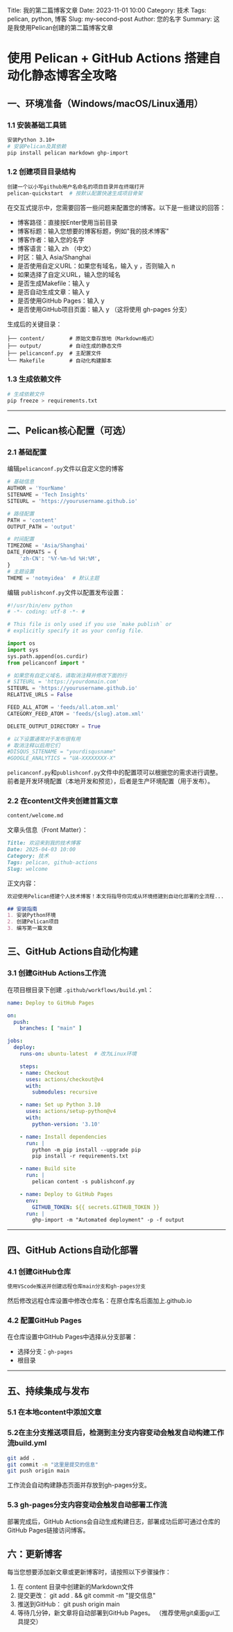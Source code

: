 Title: 我的第二篇博客文章
Date: 2023-11-01 10:00
Category: 技术
Tags: pelican, python, 博客
Slug: my-second-post
Author: 您的名字
Summary: 这是我使用Pelican创建的第二篇博客文章
# 使用 Pelican + GitHub Actions 搭建自动化静态博客全攻略

## 一、环境准备（Windows/macOS/Linux通用）

### 1.1 安装基础工具链
```bash
安装Python 3.10+
# 安装Pelican及其依赖
pip install pelican markdown ghp-import

```

### 1.2 创建项目目录结构
```bash
创建一个以小写github用户名命名的项目目录并在终端打开
pelican-quickstart  # 按默认配置快速生成项目骨架
```
在交互式提示中，您需要回答一些问题来配置您的博客。以下是一些建议的回答：

- 博客路径：直接按Enter使用当前目录
- 博客标题：输入您想要的博客标题，例如"我的技术博客"
- 博客作者：输入您的名字
- 博客语言：输入 zh （中文）
- 时区：输入 Asia/Shanghai
- 是否使用自定义URL：如果您有域名，输入 y ，否则输入 n
- 如果选择了自定义URL，输入您的域名
- 是否生成Makefile：输入 y
- 是否自动生成文章：输入 y
- 是否使用GitHub Pages：输入 y
- 是否使用GitHub项目页面：输入 y （这将使用 gh-pages 分支）

生成后的关键目录：
```
├── content/        # 原始文章存放地（Markdown格式）
├── output/         # 自动生成的静态文件
├── pelicanconf.py  # 主配置文件
└── Makefile        # 自动化构建脚本
```
### 1.3 生成依赖文件
```bash
# 生成依赖文件
pip freeze > requirements.txt
```
---

## 二、Pelican核心配置（可选）

### 2.1 基础配置
编辑`pelicanconf.py`文件以自定义您的博客
```python
# 基础信息
AUTHOR = 'YourName'
SITENAME = 'Tech Insights'
SITEURL = 'https://yourusername.github.io'

# 路径配置
PATH = 'content'
OUTPUT_PATH = 'output'

# 时间配置
TIMEZONE = 'Asia/Shanghai'
DATE_FORMATS = {
    'zh-CN': '%Y-%m-%d %H:%M',
}
# 主题设置
THEME = 'notmyidea'  # 默认主题

```
编辑 `publishconf.py`文件以配置发布设置：
```python
#!/usr/bin/env python
# -*- coding: utf-8 -*- #

# This file is only used if you use `make publish` or
# explicitly specify it as your config file.

import os
import sys
sys.path.append(os.curdir)
from pelicanconf import *

# 如果您有自定义域名，请取消注释并修改下面的行
# SITEURL = 'https://yourdomain.com'
SITEURL = 'https://yourusername.github.io'
RELATIVE_URLS = False

FEED_ALL_ATOM = 'feeds/all.atom.xml'
CATEGORY_FEED_ATOM = 'feeds/{slug}.atom.xml'

DELETE_OUTPUT_DIRECTORY = True

# 以下设置通常对于发布很有用
# 取消注释以启用它们
#DISQUS_SITENAME = "yourdisqusname"
#GOOGLE_ANALYTICS = "UA-XXXXXXXX-X"
```
`pelicanconf.py`和`publishconf.py`文件中的配置项可以根据您的需求进行调整。前者是开发环境配置（本地开发和预览），后者是生产环境配置（用于发布）。
### 2.2 在content文件夹创建首篇文章
```bash
content/welcome.md
```

文章头信息（Front Matter）：
```markdown
Title: 欢迎来到我的技术博客
Date: 2025-04-03 10:00
Category: 技术
Tags: pelican, github-actions
Slug: welcome
```

正文内容：
```markdown
欢迎使用Pelican搭建个人技术博客！本文将指导你完成从环境搭建到自动化部署的全流程...

## 安装指南
1. 安装Python环境
2. 创建Pelican项目
3. 编写第一篇文章
```


## 三、GitHub Actions自动化构建

### 3.1 创建GitHub Actions工作流
在项目根目录下创建 `.github/workflows/build.yml`：
```yml
name: Deploy to GitHub Pages

on:
  push:
    branches: [ "main" ]

jobs:
  deploy:
    runs-on: ubuntu-latest  # 改为Linux环境

    steps:
    - name: Checkout
      uses: actions/checkout@v4
      with:
        submodules: recursive

    - name: Set up Python 3.10
      uses: actions/setup-python@v4
      with:
        python-version: '3.10'

    - name: Install dependencies
      run: |
        python -m pip install --upgrade pip
        pip install -r requirements.txt

    - name: Build site
      run: |
        pelican content -s publishconf.py

    - name: Deploy to GitHub Pages
      env:
        GITHUB_TOKEN: ${{ secrets.GITHUB_TOKEN }}
      run: |
        ghp-import -m "Automated deployment" -p -f output
```

---

## 四、GitHub Actions自动化部署

### 4.1 创建GitHub仓库
```bash
使用VScode推送并创建远程仓库main分支和gh-pages分支
```
然后修改远程仓库设置中修改仓库名：在原仓库名后面加上.github.io

### 4.2 配置GitHub Pages
在仓库设置中GitHub Pages中选择从分支部署：
- 选择分支：`gh-pages`
- 根目录

---

## 五、持续集成与发布

### 5.1 在本地content中添加文章

### 5.2在主分支推送项目后，检测到主分支内容变动会触发自动构建工作流build.yml
```bash
git add .
git commit -m "这里是提交的信息"
git push origin main
```
工作流会自动构建静态页面并存放到gh-pages分支。
### 5.3 gh-pages分支内容变动会触发自动部署工作流

部署完成后，GitHub Actions会自动生成构建日志，部署成功后即可通过仓库的GitHub Pages链接访问博客。
## 六：更新博客
每当您想要添加新文章或更新博客时，请按照以下步骤操作：

1. 在 content 目录中创建新的Markdown文件
3. 提交更改： git add . && git commit -m "提交信息"
4. 推送到GitHub： git push origin main
5. 等待几分钟，新文章将自动部署到GitHub Pages。
（推荐使用git桌面gui工具提交）